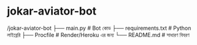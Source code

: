 # jokar-aviator-bot

/jokar-aviator-bot
├── main.py                  # Bot কোড
├── requirements.txt         # Python লাইব্রেরি
├── Procfile                 # Render/Heroku এর জন্য
└── README.md                # সাধারণ বিবরণ
